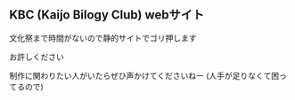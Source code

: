 ## KBC (Kaijo Bilogy Club) webサイト
文化祭まで時間がないので静的サイトでゴリ押します

お許しください

制作に関わりたい人がいたらぜひ声かけてくださいねー (人手が足りなくて困ってるので)
